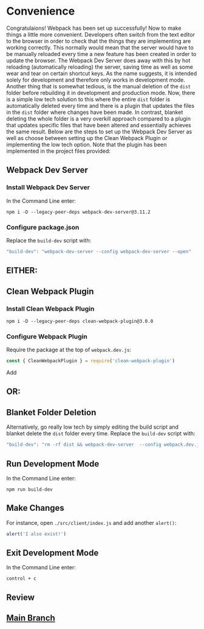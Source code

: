 # Convenience
Congratulaions! Webpack has been set up successfully! Now to make things a little more convenient. Developers often switch from the text editor to the browser in order to check that the things they are implementing are working correctly. This normally would mean that the server would have to be manually reloaded every time a new feature has been created in order to update the browser. The Webpack Dev Server does away with this by hot reloading (automatically reloading) the server, saving time as well as some wear and tear on certain shortcut keys. As the name suggests, it is intended solely for development and therefore only works in development mode. Another thing that is somewhat tedious, is the manual deletion of the `dist` folder before rebuilding it in development and production mode. Now, there is a simple low tech solution to this where the entire `dist` folder is automatically deleted every time and there is a plugin that updates the files in the `dist` folder where changes have been made. In contrast, blanket deleting the whole folder is a very overkill approach compared to a plugin that updates specific files that have been altered and essentially achieves the same result. Below are the steps to set up the Webpack Dev Server as well as choose between setting up the Clean Webpack Plugin or implementing the low tech option. Note that the plugin has been implemented in the project files provided:

## Webpack Dev Server
### Install Webpack Dev Server
In the Command Line enter:
```
npm i -D --legacy-peer-deps webpack-dev-server@3.11.2
```

### Configure package.json
Replace the `build-dev` script with:
```js
"build-dev": "webpack-dev-server --config webpack-dev-server --open"
```

## EITHER:
## Clean Webpack Plugin
### Install Clean Webpack Plugin
```
npm i -D --legacy-peer-deps clean-webpack-plugin@3.0.0
```

### Configure Webpack Plugin
Require the package at the top of `webpack.dev.js`:
```js
const { CleanWebpackPlugin } = require('clean-webpack-plugin')
```
Add 

## OR:
## Blanket Folder Deletion
Alternatively, go really low tech by simply editing the build script and blanket delete the `dist` folder every time. Replace the `build-dev` script with:
```js
"build-dev": "rm -rf dist && webpack-dev-server  --config webpack.dev.js --open"
```

## Run Development Mode
In the Command Line enter:
```
npm run build-dev
```

## Make Changes
For instance, open `./src/client/index.js` and add another `alert()`:
```js
alert('I also exist!')
```

## Exit Development Mode
In the Command Line enter:
```
control + c
```

## Review

## [Main Branch](https://github.com/michihodges/webpack-basics)
